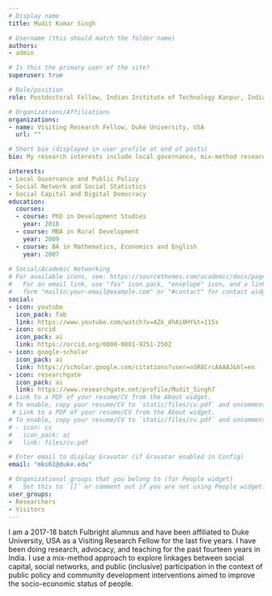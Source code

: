 ```yaml
---
# Display name
title: Mudit Kumar Singh

# Username (this should match the folder name)
authors:
- admin

# Is this the primary user of the site?
superuser: true

# Role/position
role: Postdoctoral Fellow, Indian Institute of Technology Kanpur, India

# Organizations/Affiliations
organizations:
- name: Visiting Research Fellow, Duke University, USA
  url: ""

# Short bio (displayed in user profile at end of posts)
bio: My research interests include local governance, mix-method research and network analysis

interests:
- Local Governance and Public Policy
- Social Network and Social Statistics
- Social Capital and Digital Democracy
education:
  courses:
  - course: PhD in Development Studies
    year: 2018
  - course: MBA in Rural Development
    year: 2009
  - course: BA in Mathematics, Economics and English
    year: 2007
    
# Social/Academic Networking
# For available icons, see: https://sourcethemes.com/academic/docs/page-builder/#icons
#   For an email link, use "fas" icon pack, "envelope" icon, and a link in the
#   form "mailto:your-email@example.com" or "#contact" for contact widget.
social:
- icon: youtube
  icon_pack: fab
  link: https://www.youtube.com/watch?v=AZk_dhAiOHY&t=115s
- icon: orcid
  icon_pack: ai
  link: https://orcid.org/0000-0001-9251-2502
- icon: google-scholar
  icon_pack: ai
  link: https://scholar.google.com/citations?user=nSR8CrcAAAAJ&hl=en
- icon: researchgate
  icon_pack: ai
  link: https://www.researchgate.net/profile/Mudit_Singh7
# Link to a PDF of your resume/CV from the About widget.
# To enable, copy your resume/CV to `static/files/cv.pdf` and uncomment the lines below.
 # Link to a PDF of your resume/CV from the About widget.
# To enable, copy your resume/CV to `static/files/cv.pdf` and uncomment the lines below.
# - icon: cv
#   icon_pack: ai
#   link: files/cv.pdf

# Enter email to display Gravatar (if Gravatar enabled in Config)
email: "mks61@duke.edu"

# Organizational groups that you belong to (for People widget)
#   Set this to `[]` or comment out if you are not using People widget.
user_groups:
- Researchers
- Visitors
---
```


I am a 2017-18 batch Fulbright alumnus and have been affiliated to Duke University, USA as a Visiting Research Fellow for the last five years. I have been doing research, advocacy, and teaching for the past fourteen years in India. I use a mix-method approach to explore linkages between social capital, social networks, and public (inclusive) participation in the context of public policy and community development interventions aimed to improve the socio-economic status of people.
